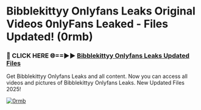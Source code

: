 # Bibblekittyy Onlyfans Leaks Original Videos 0nlyFans Leaked - Files Updated! (0rmb)

<h3>🔴 CLICK HERE 🌐==►► <a href="https://tinyurl.com/2wckxsce" rel="nofollow">Bibblekittyy Onlyfans Leaks Updated Files</a></h3>

Get Bibblekittyy Onlyfans Leaks and all content. Now you can access all videos and pictures of Bibblekittyy Onlyfans Leaks. New Updated Files 2025!

[![0rmb](https://i.imgur.com/AFduVYN.gif)](https://tinyurl.com/2wckxsce)
